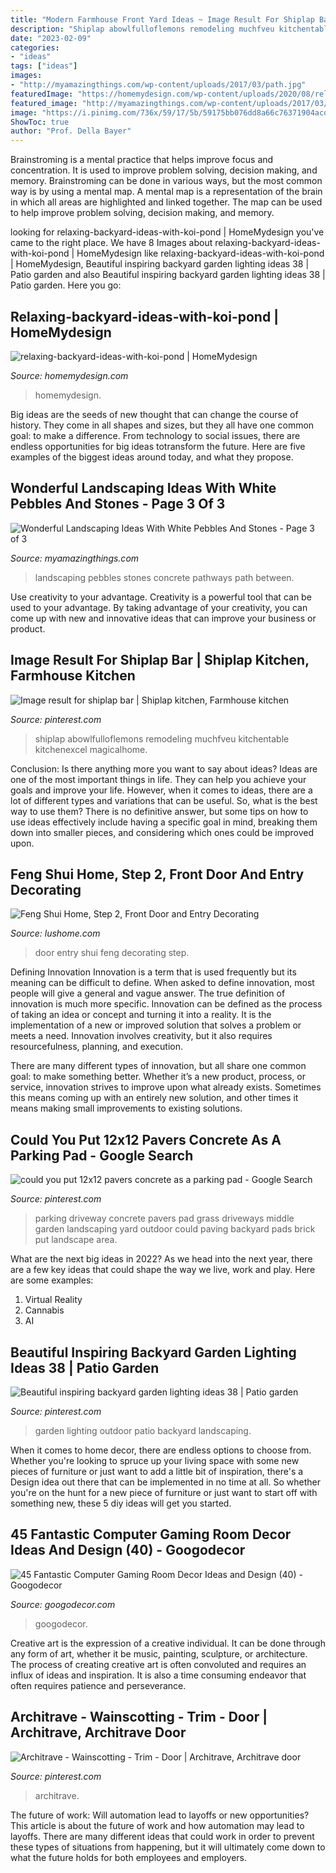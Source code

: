 ```yaml
---
title: "Modern Farmhouse Front Yard Ideas ~ Image Result For Shiplap Bar"
description: "Shiplap abowlfulloflemons remodeling muchfveu kitchentable kitchenexcel magicalhome"
date: "2023-02-09"
categories:
- "ideas"
tags: ["ideas"]
images:
- "http://myamazingthings.com/wp-content/uploads/2017/03/path.jpg"
featuredImage: "https://homemydesign.com/wp-content/uploads/2020/08/relaxing-backyard-ideas-with-koi-pond.jpg"
featured_image: "http://myamazingthings.com/wp-content/uploads/2017/03/path.jpg"
image: "https://i.pinimg.com/736x/59/17/5b/59175bb076dd8a66c76371904acdd9c2.jpg"
ShowToc: true
author: "Prof. Della Bayer"
---
```



Brainstroming is a mental practice that helps improve focus and concentration. It is used to improve problem solving, decision making, and memory. Brainstroming can be done in various ways, but the most common way is by using a mental map. A mental map is a representation of the brain in which all areas are highlighted and linked together. The map can be used to help improve problem solving, decision making, and memory.

	

		
looking for relaxing-backyard-ideas-with-koi-pond | HomeMydesign you've came to the right place. We have 8 Images about relaxing-backyard-ideas-with-koi-pond | HomeMydesign like relaxing-backyard-ideas-with-koi-pond | HomeMydesign, Beautiful inspiring backyard garden lighting ideas 38 | Patio garden and also Beautiful inspiring backyard garden lighting ideas 38 | Patio garden. Here you go:
		
    
## Relaxing-backyard-ideas-with-koi-pond | HomeMydesign

<img loading=lazy src="https://homemydesign.com/wp-content/uploads/2020/08/relaxing-backyard-ideas-with-koi-pond.jpg" onerror="this.onerror=null;this.src='https://tse1.mm.bing.net/th?id=OIP.cIGf7jOUY_esI4w9YJIY_QHaLH&amp;pid=15.1';" alt="relaxing-backyard-ideas-with-koi-pond | HomeMydesign">

_Source: homemydesign.com_

>homemydesign. 

	

Big ideas are the seeds of new thought that can change the course of history. They come in all shapes and sizes, but they all have one common goal: to make a difference. From technology to social issues, there are endless opportunities for big ideas totransform the future. Here are five examples of the biggest ideas around today, and what they propose.

    
## Wonderful Landscaping Ideas With White Pebbles And Stones - Page 3 Of 3

<img loading=lazy src="http://myamazingthings.com/wp-content/uploads/2017/03/path.jpg" onerror="this.onerror=null;this.src='https://tse3.mm.bing.net/th?id=OIP.JI40F9dl4A3Y2w14ZxKyXQHaFj&amp;pid=15.1';" alt="Wonderful Landscaping Ideas With White Pebbles And Stones - Page 3 of 3">

_Source: myamazingthings.com_

>landscaping pebbles stones concrete pathways path between. 

	

Use creativity to your advantage.
Creativity is a powerful tool that can be used to your advantage. By taking advantage of your creativity, you can come up with new and innovative ideas that can improve your business or product.

    
## Image Result For Shiplap Bar | Shiplap Kitchen, Farmhouse Kitchen

<img loading=lazy src="https://i.pinimg.com/736x/05/85/37/058537fd9fde80785707f7e36635f8b7.jpg" onerror="this.onerror=null;this.src='https://tse4.mm.bing.net/th?id=OIP.zXdqPEou1A6i3LtanZ6pXAHaLH&amp;pid=15.1';" alt="Image result for shiplap bar | Shiplap kitchen, Farmhouse kitchen">

_Source: pinterest.com_

>shiplap abowlfulloflemons remodeling muchfveu kitchentable kitchenexcel magicalhome. 

	

Conclusion: Is there anything more you want to say about ideas?
Ideas are one of the most important things in life. They can help you achieve your goals and improve your life. However, when it comes to ideas, there are a lot of different types and variations that can be useful. So, what is the best way to use them? There is no definitive answer, but some tips on how to use ideas effectively include having a specific goal in mind, breaking them down into smaller pieces, and considering which ones could be improved upon.

    
## Feng Shui Home, Step 2, Front Door And Entry Decorating

<img loading=lazy src="https://www.lushome.com/wp-content/uploads/2010/02/yard-landscaping-front-door-decorating-2.jpg" onerror="this.onerror=null;this.src='https://tse1.mm.bing.net/th?id=OIP.8ejp7BYjklCsUIJcq0LnNQAAAA&amp;pid=15.1';" alt="Feng Shui Home, Step 2, Front Door and Entry Decorating">

_Source: lushome.com_

>door entry shui feng decorating step. 

	

Defining Innovation
Innovation is a term that is used frequently but its meaning can be difficult to define. When asked to define innovation, most people will give a general and vague answer. The true definition of innovation is much more specific.
Innovation can be defined as the process of taking an idea or concept and turning it into a reality. It is the implementation of a new or improved solution that solves a problem or meets a need. Innovation involves creativity, but it also requires resourcefulness, planning, and execution.

There are many different types of innovation, but all share one common goal: to make something better. Whether it’s a new product, process, or service, innovation strives to improve upon what already exists. Sometimes this means coming up with an entirely new solution, and other times it means making small improvements to existing solutions.

    
## Could You Put 12x12 Pavers Concrete As A Parking Pad - Google Search

<img loading=lazy src="https://i.pinimg.com/736x/b9/b1/36/b9b136b0d542f4b77ae682f0dfa53a07--outdoor-spaces-outdoor-ideas.jpg" onerror="this.onerror=null;this.src='https://tse2.mm.bing.net/th?id=OIP.Im2CuvEjaQabxYmcRszVTQHaHa&amp;pid=15.1';" alt="could you put 12x12 pavers concrete as a parking pad - Google Search">

_Source: pinterest.com_

>parking driveway concrete pavers pad grass driveways middle garden landscaping yard outdoor could paving backyard pads brick put landscape area. 

	

What are the next big ideas in 2022?
As we head into the next year, there are a few key ideas that could shape the way we live, work and play. Here are some examples: 
1. Virtual Reality 
2. Cannabis 
3. AI 

    
## Beautiful Inspiring Backyard Garden Lighting Ideas 38 | Patio Garden

<img loading=lazy src="https://i.pinimg.com/736x/59/17/5b/59175bb076dd8a66c76371904acdd9c2.jpg" onerror="this.onerror=null;this.src='https://tse3.mm.bing.net/th?id=OIP.B8y_rumIZK8UDnFfEvpS8gHaKE&amp;pid=15.1';" alt="Beautiful inspiring backyard garden lighting ideas 38 | Patio garden">

_Source: pinterest.com_

>garden lighting outdoor patio backyard landscaping. 

	

When it comes to home decor, there are endless options to choose from. Whether you're looking to spruce up your living space with some new pieces of furniture or just want to add a little bit of inspiration, there's a Design idea out there that can be implemented in no time at all. So whether you're on the hunt for a new piece of furniture or just want to start off with something new, these 5 diy ideas will get you started.

    
## 45 Fantastic Computer Gaming Room Decor Ideas And Design (40) - Googodecor

<img loading=lazy src="https://i1.wp.com/googodecor.com/wp-content/uploads/2019/02/45-Fantastic-Computer-Gaming-Room-Decor-Ideas-and-Design-40.jpg?fit=1200%2C1797&amp;ssl=1" onerror="this.onerror=null;this.src='https://tse1.mm.bing.net/th?id=OIP.WNNfzaNmqg0GAZXiDCgvIgHaLF&amp;pid=15.1';" alt="45 Fantastic Computer Gaming Room Decor Ideas and Design (40) - Googodecor">

_Source: googodecor.com_

>googodecor. 

	

Creative art is the expression of a creative individual. It can be done through any form of art, whether it be music, painting, sculpture, or architecture. The process of creating creative art is often convoluted and requires an influx of ideas and inspiration. It is also a time consuming endeavor that often requires patience and perseverance.

    
## Architrave - Wainscotting - Trim - Door | Architrave, Architrave Door

<img loading=lazy src="https://i.pinimg.com/736x/a8/d7/3a/a8d73af72ae6bb845d2b3fc3445bf3df.jpg" onerror="this.onerror=null;this.src='https://tse3.mm.bing.net/th?id=OIP.VH69yIJFXS92u890jVQd7wHaLH&amp;pid=15.1';" alt="Architrave - Wainscotting - Trim - Door | Architrave, Architrave door">

_Source: pinterest.com_

>architrave. 

	

The future of work: Will automation lead to layoffs or new opportunities?
This article is about the future of work and how automation may lead to layoffs. There are many different ideas that could work in order to prevent these types of situations from happening, but it will ultimately come down to what the future holds for both employees and employers.

